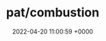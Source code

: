---
title: "pat/combustion"
link: "https://github.com/pat/combustion"
date: "2022-04-20 11:00:59 +0000"
description: "Simple, elegant testing for Rails Engines"
category: "github"
---